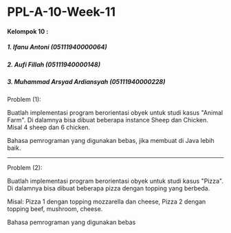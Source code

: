 # PPL-A-10-Week-11

#### Kelompok 10 :
##### 1. Ifanu Antoni               (05111940000064)
##### 2. Aufi Fillah                (05111940000148)
##### 3. Muhammad Arsyad Ardiansyah (05111940000228)



Problem (1):

Buatlah implementasi program berorientasi obyek untuk studi kasus "Animal Farm". Di dalamnya bisa dibuat beberapa instance Sheep dan Chicken. Misal 4 sheep dan 6 chicken.

Bahasa pemrograman yang digunakan bebas, jika membuat di Java lebih baik.

-------------------------------------------------------------------------

Problem (2):

Buatlah implementasi program berorientasi obyek untuk studi kasus "Pizza". Di dalamnya bisa dibuat beberapa pizza dengan topping yang berbeda.

Misal: Pizza 1 dengan topping mozzarella dan cheese, Pizza 2 dengan topping beef, mushroom, cheese.

Bahasa pemrograman yang digunakan bebas
